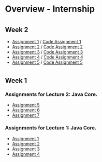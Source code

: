 # Overview - Internship

#
## Week 2

- [Assignment 1](week-2/Assignment1.md) / [Code Assignment 1](week-2/code/src/main/java/org/example/assignment1/)
- [Assignment 2](week-2/Assignment2.md) / [Code Assignment 2](week-2/code/src/main/java/org/example/assignment2/)
- [Assignment 3](week-2/Assignment3.md) / [Code Assignment 3](week-2/code/src/main/java/org/example/assignment3/)
- [Assignment 4](week-2/Assignment4.md) / [Code Assignment 4](week-2/code/src/main/java/org/example/assignment4/)
- [Assignment 5](week-2/Assignment5.md) / [Code Assignment 5](week-2/code/src/main/java/org/example/assignment5/)

#
## Week 1

### Assignments for Lecture 2: Java Core.
- [Assignment 5](week-1/assignment/lecture2/Assignment5.md)
- [Assignment 6](week-1/assignment/lecture2/Assignment6.md)
- [Assignment 7](week-1/assignment/lecture2/Assignment7/)

### Assignments for Lecture 1: Java Core.

- [Assignment 1](week-1/assignment/lecture1//Assignment1.md)
- [Assignment 2](week-1/assignment/lecture1//Assignment2.md)
- [Assignment 3](week-1/assignment/lecture1//Assignment3.java)
- [Assignment 4](week-1/assignment/lecture1//Assignment4.java)